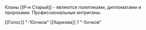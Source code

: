 Кланы [[Р-н Старый]] - являются политиками, дипломатами и пророками. Профессиональные интриганы.  



[[Голос]] "-10очков"
[[Харизма]] 1 "-5очков"